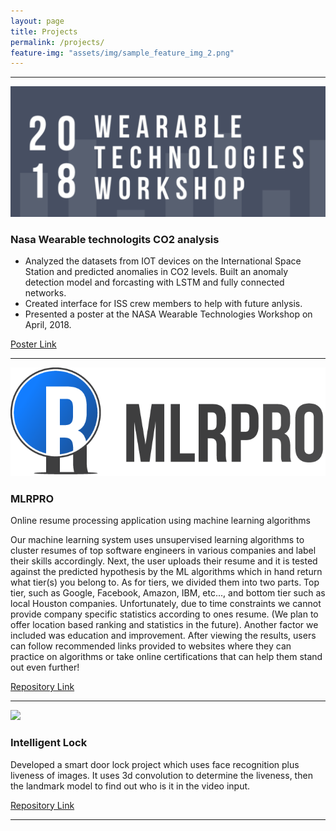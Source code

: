 ```yaml
---
layout: page
title: Projects
permalink: /projects/
feature-img: "assets/img/sample_feature_img_2.png"
---
```




---

![](https://raw.githubusercontent.com/AhmetHamzaEmra/ahmethamzaemra.github.io/master/images/wtw.png)

### Nasa Wearable technologits CO2 analysis

- Analyzed the datasets from IOT devices on the International Space Station and predicted anomalies in CO2 levels. Built an anomaly detection model and forcasting with LSTM and fully connected networks.  
- Created interface for ISS crew members to help with future anlysis.
- Presented a poster at the NASA Wearable Technologies Workshop on April, 2018. 

[Poster Link](https://drive.google.com/file/d/1lrRF9z63MbMlJMOyTDxOsCxewMSF4qC5/view)



---



![](https://raw.githubusercontent.com/AhmetHamzaEmra/MLRPRO/master/static/img/logo_colored.png)

### MLRPRO 

Online resume processing application using machine learning algorithms

Our machine learning system uses unsupervised learning algorithms to cluster resumes of top software engineers in various companies and label their skills accordingly. Next, the user uploads their resume and it is tested against the predicted hypothesis by the ML algorithms which in hand return what tier(s) you belong to. As for tiers, we divided them into two parts. Top tier, such as Google, Facebook, Amazon, IBM, etc..., and bottom tier such as local Houston companies. Unfortunately, due to time constraints we cannot provide company specific statistics according to ones resume. (We plan to offer location based ranking and statistics in the future). Another factor we included was education and improvement. After viewing the results, users can follow recommended links provided to websites where they can practice on algorithms or take online certifications that can help them stand out even further!

[Repository Link](https://github.com/AhmetHamzaEmra/MLRPRO)

---

![](https://camo.githubusercontent.com/d764976b343cce451c31a86311ddb94094062f3a/687474703a2f2f63646e2e6e657874676f762e636f6d2f6d656469612f696d672f75706c6f61642f323031372f30342f31342f303431343137637962657270726f74656374696f6e4e472e6a7067)

### Intelligent Lock

Developed a smart door lock project which uses face recognition plus liveness of images. It uses 3d convolution to determine the liveness, then the landmark model to find out who is it in the video input. 

[Repository Link](https://github.com/AhmetHamzaEmra/Intelegent_Lock)

---





